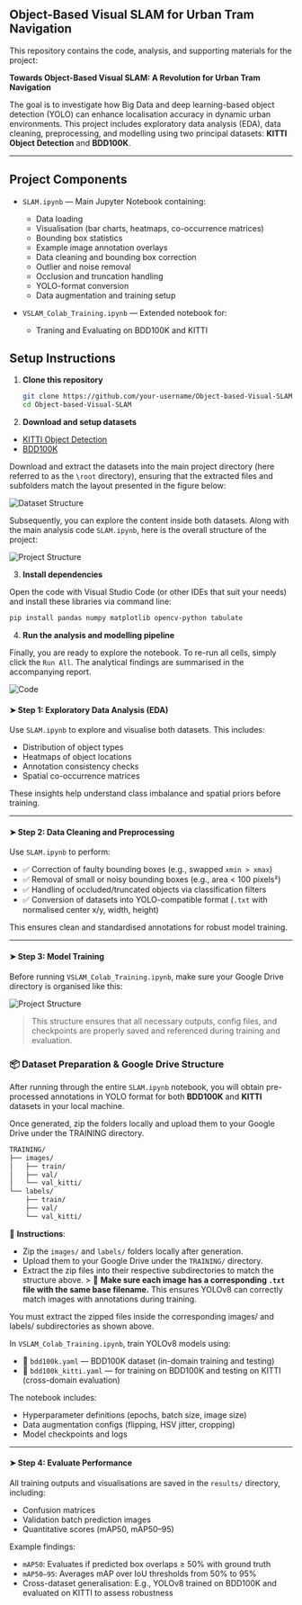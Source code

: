 
## Object-Based Visual SLAM for Urban Tram Navigation

This repository contains the code, analysis, and supporting materials for the project:

**Towards Object-Based Visual SLAM: A Revolution for Urban Tram Navigation**

The goal is to investigate how Big Data and deep learning-based object detection (YOLO) can enhance localisation accuracy in dynamic urban environments. This project includes exploratory data analysis (EDA), data cleaning, preprocessing, and modelling using two principal datasets: **KITTI Object Detection** and **BDD100K**.

---

## Project Components

- `SLAM.ipynb` — Main Jupyter Notebook containing:
  - Data loading
  - Visualisation (bar charts, heatmaps, co-occurrence matrices)
  - Bounding box statistics
  - Example image annotation overlays
  - Data cleaning and bounding box correction
  - Outlier and noise removal
  - Occlusion and truncation handling
  - YOLO-format conversion
  - Data augmentation and training setup

- `VSLAM_Colab_Training.ipynb` — Extended notebook for:
  - Traning and Evaluating on BDD100K and KITTI

## Setup Instructions

1. **Clone this repository**
   ```bash
   git clone https://github.com/your-username/Object-based-Visual-SLAM.git
   cd Object-based-Visual-SLAM

2. **Download and setup datasets**

- [KITTI Object Detection](https://datasetninja.com/kitti-object-detection)
- [BDD100K](https://datasetninja.com/bdd100k)

Download and extract the datasets into the main project directory (here referred to as the `\root` directory), ensuring that the extracted files and subfolders match the layout presented in the figure below:

![Dataset Structure](https://i.imgur.com/oF1AoFB.png)

Subsequently, you can explore the content inside both datasets. Along with the main analysis code `SLAM.ipynb`, here is the overall structure of the project:

![Project Structure](https://i.imgur.com/HYSjSAD.png)


3. **Install dependencies**

Open the code with Visual Studio Code (or other IDEs that suit your needs) and install these libraries via command line:

   ```bash
   pip install pandas numpy matplotlib opencv-python tabulate
   ```

4. **Run the analysis and modelling pipeline**

 Finally, you are ready to explore the notebook. To re-run all cells, simply click the `Run All`. The analytical findings are summarised in the accompanying report.

![Code](https://i.imgur.com/Cc5bq7R.png)

#### ➤ Step 1: Exploratory Data Analysis (EDA)
Use `SLAM.ipynb` to explore and visualise both datasets. This includes:
- Distribution of object types
- Heatmaps of object locations
- Annotation consistency checks
- Spatial co-occurrence matrices

These insights help understand class imbalance and spatial priors before training.

---

#### ➤ Step 2: Data Cleaning and Preprocessing
Use `SLAM.ipynb` to perform:
- ✅ Correction of faulty bounding boxes (e.g., swapped `xmin > xmax`)
- ✅ Removal of small or noisy bounding boxes (e.g., area < 100 pixels²)
- ✅ Handling of occluded/truncated objects via classification filters
- ✅ Conversion of datasets into YOLO-compatible format (`.txt` with normalised center x/y, width, height)

This ensures clean and standardised annotations for robust model training.

---

#### ➤ Step 3: Model Training

Before running `VSLAM_Colab_Training.ipynb`, make sure your Google Drive directory is organised like this:

![Project Structure](https://i.imgur.com/krVHZZs.png)

> This structure ensures that all necessary outputs, config files, and checkpoints are properly saved and referenced during training and evaluation.

### 📦 Dataset Preparation & Google Drive Structure

After running through the entire `SLAM.ipynb` notebook, you will obtain pre-processed annotations in YOLO format for both **BDD100K** and **KITTI** datasets in your local machine. 

Once generated, zip the folders locally and upload them to your Google Drive under the TRAINING directory.

````markdown
TRAINING/
├── images/
│   ├── train/
│   ├── val/
│   └── val_kitti/
└── labels/
    ├── train/
    ├── val/
    └── val_kitti/
````

📌 **Instructions**: 
- Zip the `images/` and `labels/` folders locally after generation. 
- Upload them to your Google Drive under the `TRAINING/` directory. 
- Extract the zip files into their respective subdirectories to match the structure above. > 🔁 **Make sure each image has a corresponding `.txt` file with the same base filename.** This ensures YOLOv8 can correctly match images with annotations during training.

You must extract the zipped files inside the corresponding images/ and labels/ subdirectories as shown above.

In `VSLAM_Colab_Training.ipynb`, train YOLOv8 models using:

- 📄 `bdd100k.yaml` — BDD100K dataset (in-domain training and testing)
- 📄 `bdd100k_kitti.yaml` — for training on BDD100K and testing on KITTI (cross-domain evaluation)

The notebook includes:
- Hyperparameter definitions (epochs, batch size, image size)
- Data augmentation configs (flipping, HSV jitter, cropping)
- Model checkpoints and logs

---

#### ➤ Step 4: Evaluate Performance
All training outputs and visualisations are saved in the `results/` directory, including:
- Confusion matrices
- Validation batch prediction images
- Quantitative scores (mAP50, mAP50–95)

Example findings:
- `mAP50`: Evaluates if predicted box overlaps ≥ 50% with ground truth
- `mAP50–95`: Averages mAP over IoU thresholds from 50% to 95%
- Cross-dataset generalisation: E.g., YOLOv8 trained on BDD100K and evaluated on KITTI to assess robustness